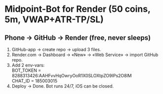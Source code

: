 # Midpoint-Bot for Render (50 coins, 5m, VWAP+ATR-TP/SL)

## Phone → GitHub → Render (free, never sleeps)

1. GitHub-app → create repo → upload 3 files.  
2. Render.com → Dashboard → «New» → «Web Service» → import GitHub repo.  
3. Add 2 env-vars:  
   BOT_TOKEN = 8288313426:AAHFvvHqOwryOoR1X0SLOXtpZO9IPs2O8lM  
   CHAT_ID   = 185003015  
4. Deploy → Done. Bot runs 24/7, iOS can be closed.
